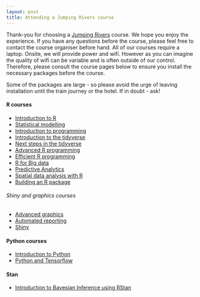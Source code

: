 ```yaml
---
layout: post
title: Attending a Jumping Rivers course
---
```


Thank-you for choosing a [Jumping Rivers](https://jumpingrivers.com) course. 
We hope you enjoy the experience.
If you have any questions before the course, please feel free 
to contact the course organiser before hand. All of our courses
require a laptop. Onsite, we will provide power and wifi. However as you can
imagine the quality of wifi can be variable and is often outside of our control. 
Therefore, please consult the course
pages below to ensure you install the necessary packages before the course. 

Some of the packages are large - so please avoid the urge of leaving installation
until the train journey or the hotel. If in doubt - ask!

#### R courses

  * [Introduction to R](introduction/)
  * [Statistical modelling](statistical-modelling/)
  * [Introduction to programming](intro-to-programming/)
  * [Introduction to the tidyverse](tidyverse/)
  * [Next steps in the tidyverse](tidyverse2/)
  * [Advanced R programming](adv-r-prog/)
  * [Efficient R programming](efficient-r-programming)
  * [R for Big data](r-for-big-data/)
  * [Predictive Analytics](predictive-analytics)
  * [Spatial data analysis with R](spatial/)
  * [Building an R package](package/)


###### Shiny and graphics courses

  * [Advanced graphics](ggplot2/)
  * [Automated reporting](automated-reporting/)
  * [Shiny](shiny/)

  
#### Python courses

  * [Introduction to Python](intro-to-python/)
  * [Python and Tensorflow](tensorflow/)
  
#### Stan

  * [Introduction to Bayesian Inference using RStan](rstan/)

